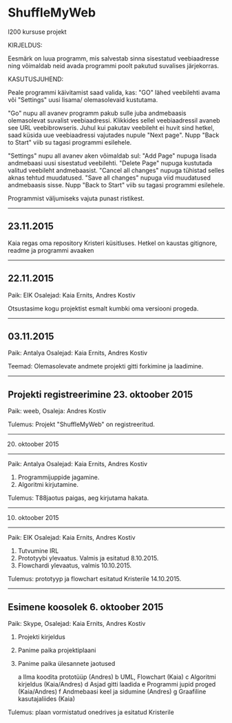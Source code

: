 # ShuffleMyWeb
I200 kursuse projekt

KIRJELDUS:

Eesmärk on luua programm, mis salvestab sinna sisestatud veebiaadresse
ning võimaldab neid avada programmi poolt pakutud suvalises järjekorras.

KASUTUSJUHEND:

Peale programmi käivitamist saad valida, kas:
"GO" lähed veebilehti avama  või
"Settings" uusi lisama/ olemasolevaid kustutama.

"Go" nupu all avanev programm pakub sulle juba andmebaasis olemasolevat suvalist veebiaadressi.
 Klikkides sellel veebiaadressil avaneb see URL veebibrowseris.
 Juhul kui pakutav veebileht ei huvit sind hetkel, saad küsida uue veebiaadressi vajutades nupule "Next page".
 Nupp "Back to Start" viib su tagasi programmi esilehele.

 "Settings" nupu all avanev aken võimaldab sul:
 "Add Page" nupuga lisada andmebaasi uusi sisestatud veebilehti.
 "Delete Page" nupuga kustutada valitud veebileht andmebaasist.
 "Cancel all changes" nupuga tühistad selles aknas tehtud muudatused.
 "Save all changes" nupuga viid muudatused andmebaasis sisse.
 Nupp "Back to Start" viib su tagasi programmi esilehele.

Programmist väljumiseks vajuta punast ristikest.

-------------------------------------
23.11.2015
-------------------------------------
Kaia regas oma repository Kristeri küsitluses.
Hetkel on kaustas gitignore, readme ja programmi avaaken


-------------------------------------
22.11.2015
-------------------------------------
Paik: EIK     Osalejad: Kaia Ernits, Andres Kostiv

Otsustasime kogu projektist esmalt kumbki oma versiooni progeda.


------------------------------------
03.11.2015
-------------------------------------
Paik: Antalya   Osalejad: Kaia Ernits, Andres Kostiv

Teemad:
Olemasolevate andmete projekti gitti forkimine ja laadimine.


-------------------------------------------
Projekti registreerimine 23. oktoober 2015
-------------------------------------------
Paik: weeb,  Osaleja: Andres Kostiv

Tulemus: Projekt "ShuffleMyWeb" on registreeritud.


-----------------------------------
20. oktoober 2015
-----------------------------------
Paik: Antalya   Osalejad: Kaia Ernits, Andres Kostiv

1. Programmijuppide jagamine.
2. Algoritmi kirjutamine.

Tulemus: T88jaotus paigas, aeg kirjutama hakata.


--------------------------------------
10. oktoober 2015
--------------------------------------
Paik: EIK   Osalejad: Kaia Ernits, Andres Kostiv

1. Tutvumine IRL
2. Prototyybi ylevaatus. Valmis ja esitatud 8.10.2015.
3. Flowchardi ylevaatus, valmis 10.10.2015.

Tulemus: prototyyp ja flowchart esitatud Kristerile 14.10.2015.


---------------------------------
Esimene koosolek 6. oktoober 2015
---------------------------------
Paik: Skype, Osalejad: Kaia Ernits, Andres Kostiv

1. Projekti kirjeldus

2. Panime paika projektiplaani

3. Panime paika ülesannete jaotused

    a Ilma koodita prototüüp (Andres)
    b UML, Flowchart (Kaia)
    c Algoritmi kirjeldus (Kaia/Andres)
    d Asjad gitti laadida
    e Programmi jupid proged (Kaia/Andres)
    f Andmebaasi keel ja sidumine (Andres)
    g Graafiline kasutajaliides (Kaia)

Tulemus: plaan vormistatud onedrives ja esitatud Kristerile
